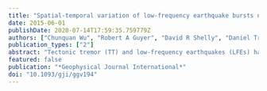 ```yaml
---
title: "Spatial-temporal variation of low-frequency earthquake bursts near Parkfield, California"
date: 2015-06-01
publishDate: 2020-07-14T17:59:35.759779Z
authors: ["Chunquan Wu", "Robert A Guyer", "David R Shelly", "Daniel Trugman", "wbfrank", "Joan Gomberg", "Paul A Johnson"]
publication_types: ["2"]
abstract: "Tectonic tremor (TT) and low-frequency earthquakes (LFEs) have been found in the deeper crust of various tectonic environments globally in the last decade. The spatial-temporal behaviour of LFEs provides insight into deep fault zone processes. In this study, we examine recurrence times from a 12-yr catalogue of 88 LFE families with $∼$730 000 LFEs in the vicinity of the Parkfield section of the San Andreas Fault (SAF) in central California. We apply an automatic burst detection algorithm to the LFE recurrence times to identify the clustering behaviour of LFEs (LFE bursts) in each family. We find that the burst behaviours in the northern and southern LFE groups differ. Generally, the northern group has longer burst duration but fewer LFEs per burst, while the southern group has shorter burst duration but more LFEs per burst. The southern group LFE bursts are generally more correlated than the northern group, suggesting more coherent deep fault slip and relatively simpler deep fault structure beneath the locked section of SAF. We also found that the 2004 Parkfield earthquake clearly increased the number of LFEs per burst and average burst duration for both the northern and the southern groups, with a relatively larger effect on the northern group. This could be due to the weakness of northern part of the fault, or the northwesterly rupture direction of the Parkfield earthquake."
featured: false
publication: "*Geophysical Journal International*"
doi: "10.1093/gji/ggv194"
---
```


